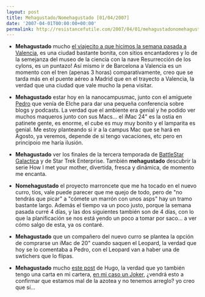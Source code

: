 ```yaml
---
layout: post
title: Mehagustado/Nomehagustado [01/04/2007]
date: '2007-04-01T00:00:00+00:00'
permalink: http://resistancefutile.com/2007/04/01/mehagustadonomehagustado-01042007/
---
```

- <strong>Mehagustado</strong> mucho <a href="http://childrenatyourfeet.blogspot.com/2007/04/valncia.html">el viajecito a que hicimos la semana pasada a Valencia</a>, es una ciudad bastante bonita, con sitios encantadores y lo de la semejanza del museo de la ciencia con la nave Resurrección de los cylons, es un puntazo! Así mismo ir de Barcelona a Valencia es un momento con el tren (apenas 3 horas) comparativamente, creo que se tarda más en el puente aéreo a Madrid que en el trayecto a Valencia, la verdad que una ciudad que vale mucho la pena visitar.

- <strong>Mehagustado</strong> estar hoy en la nanocampusmac, junto con el amiguete <a href="http://cuatrodoce.com">Pedro</a> que venía de Elche para dar una pequeña conferencia sobre blogs y podcasts. La verdad que el ambiente era genial y he podido ver muchos maqueros junto con sus Macs... el iMac 24" es la ostia en patinete gente, es enorme, el cube es muy muy bonito y el lamparita es genial. Me estoy planteando si ir a la campus Mac que se hará en Agosto, ya veremos, depende de si tengo vacaciones, etc pero en principoio me haría ilusión.

- <strong>Mehagustado</strong> ver los finales de la tercera temporada de <a href="http://resistancefutile.com/2007/03/31/un-final-apoteosico-para-la-3%c2%aa-temporada-de-bsg/">BattleStar Galactica</a> y de Star Trek Enterprise. También <strong>mehagustado</strong> descubrir la serie How I met your mother, divertida, fresca y dinámica, de momento me encanta.

- <strong>Nomehagustado</strong> el proyecto marroncete que me ha tocado en el nuevo curro, tíos, vale puede parecer que me quejo de todo, pero de "no tendrás que picar" a "cómete un marrón con unos asps" hay un tramo bastante largo. Además el tiempo va un poco justo, porque la semana pasada curré 4 días, y las dos siguientes también son de 4 días, con lo que la planificación se nos está yendo un poco a tomar por saco... a ver cómo salgo de esta, ya os contaré.

- <strong>Mehagustado</strong> que un compañero del nuevo curro se plantea la opción de comprarse un iMac de 20" cuando saquen el Leopard, la verdad que hoy se lo comentaba a Pedro, con el Leopard van a haber una de swtichers que lo flipas.

- <strong>Mehagustado</strong> mucho <a href="http://solo.infames.org/mi-cartera/">este post</a> de Hugo, la verdad que yo también tengo una carta en mi cartera, <a href="http://resistancefutile.blogspot.com/2006/03/jolly-joker.html">en mi caso un Joker</a>, ¿vendrá esto a confirmar que estamos mal de la azotea y no tenemos arreglo? yo creo que sí...

